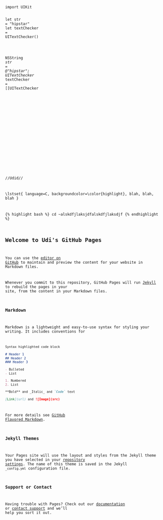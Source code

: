 <!doctype html>
<html lang="en-US">
<head>
  <meta charset="utf-8"/>
  <meta http-equiv="X-UA-Compatible" content="IE=edge,chrome=1"/>
  <link rel="stylesheet" type="text/css" href="http://nshipster.com/css/screen.css"/>
  <meta property="nshipster:hide-single-lang" content="swift,objective-c"/>
  <script src="https://ajax.googleapis.com/ajax/libs/jquery/3.1.1/jquery.min.js"></script>
</head>

<body itemscope itemtype="http://schema.org/WebPage">

<div class="highlight"><pre><code class="language-swift" data-lang="swift"><span class="k">import</span> <span class="n">UIKit</span>

<span class="k">let</span> <span class="n">str</span> <span class="o">=</span> <span class="s">&quot;hipstar&quot;</span>
<span class="k">let</span> <span class="n">textChecker</span> <span class="o">=</span> <span class="bp">UITextChecker</span><span class="p">()</span>


</code></pre></div><div class="highlight"><pre><code class="language-objective-c" data-lang="objective-c"><span class="bp">NSString</span> <span class="o">*</span><span class="n">str</span> <span class="o">=</span> <span class="s">@&quot;hipstar&quot;</span><span class="p">;</span>
<span class="bp">UITextChecker</span> <span class="o">*</span><span class="n">textChecker</span> <span class="o">=</span> <span class="p">[[</span><span class="bp">UITextChecker</span> 

  </div>

  <script>
    if (window.navigator && window.navigator.loadPurpose === "preview") {
      window.location.href = "http://nshipster.com/topsites_preview.html";
    }
  </script>

  <script async>
    var Swiftype = window.Swiftype || {};
    (function() {
      Swiftype.key = 'Q5jNBiR8qVs5xE5dNect';
      var script = document.createElement('script');
      script.type = 'text/javascript';
      script.async = true;
      var entry = document.getElementsByTagName('script')[0];
      document.getElementsByTagName('script')[0].parentNode.insertBefore(script, entry);
    }());
  </script>

  <script>
    (function(i,s,o,g,r,a,m){i['GoogleAnalyticsObject']=r;i[r]=i[r]||function(){
    (i[r].q=i[r].q||[]).push(arguments)},i[r].l=1*new Date();a=s.createElement(o),
    m=s.getElementsByTagName(o)[0];a.async=1;a.src=g;m.parentNode.insertBefore(a,m)
    });
  </script>

<script>

$(document).ready(function() {
  var group = [];
  $('.highlight').each(function() {
      group.push($(this));

      if(!$(this).next().hasClass('highlight')) {
        var container = $('<div class="highlight-group"></div>');
        container.insertBefore(group[0]);

        for (i in group) {
            group[i].appendTo(container);
        }

        group = [];
      }
  });
  
  var hiddenSingleLanguages = $("meta[property='nshipster:hide-single-lang']").attr('content').split(',');
  
  $('.highlight-group').each(function() {
    var languages = [];
    $(this).find($("code")).each(function() {
      languages.push($(this).data('lang'));
    });

    if ((languages.length == 1) && (hiddenSingleLanguages.indexOf(languages[0].toLowerCase()) != -1)) {
        return;
    }
    
    $(this).children('.highlight:not(:first-child)').hide();

    var span = $('<span class="language-toggle"></span>');
    for (i in languages) {
      var language = languages[i];
      var a = $('<a data-lang="' + language + '">' + language.toProperCase() + '</a>');
      if (i == 0) {
        a.addClass('active');
      }
      span.append(a);
    }

    $(this).prepend(span);
  });


  var showAllWithLanguage = function(lang) {
    $('a[data-lang=' + lang + ']').each( function() {
      $(this).siblings('a').removeClass('active');
      $(this).addClass('active');
      $(this).parent().siblings('.highlight').each(function() {
        if ($(this).find('code').data('lang') === lang) {
          $(this).show();
        } else {
          $(this).hide()
        }
      });
    });
  };

  $('a[data-lang]').on('click', function() {
    var lang = $(this).data('lang');
    showAllWithLanguage(lang);
  });
  
});

String.prototype.toProperCase = function() {
  switch (this.toLowerCase()) {
    case 'json': return 'JSON';
    case 'javascript': return 'JavaScript';
    default: return this.replace(/\b\w+/g, function(txt) { return txt.charAt(0).toUpperCase() + txt.substr(1).toLowerCase(); })
  }
};

// Zepto.cookie plugin
// 
// Copyright (c) 2010, 2012 
// @author Klaus Hartl (stilbuero.de)
// @author Daniel Lacy (daniellacy.com)
// 
// Dual licensed under the MIT and GPL licenses:
// http://www.opensource.org/licenses/mit-license.php
// http://www.gnu.org/licenses/gpl.html
;(function($){
    $.extend($.fn, {
cookie : function (key, value, options) {
var days, time, result, decode
// A key and value were given. Set cookie.
if (arguments.length > 1 && String(value) !== "[object Object]") {
// Enforce object
                options = $.extend({}, options)
if (value === null || value === undefined) options.expires = -1
if (typeof options.expires === 'number') {
                    days = (options.expires * 24 * 60 * 60 * 1000)
                    time = options.expires = new Date()
                    time.setTime(time.getTime() + days)
                }
                value = String(value)
return (document.cookie = [
                    encodeURIComponent(key), '=',
                    options.raw ? value : encodeURIComponent(value),
                    options.expires ? '; expires=' + options.expires.toUTCString() : '',
                    options.path ? '; path=' + options.path : '',
                    options.domain ? '; domain=' + options.domain : '',
                    options.secure ? '; secure' : ''
                ].join(''))
            }
// Key and possibly options given, get cookie
            options = value || {}
            decode = options.raw ? function (s) { return s } : decodeURIComponent
return (result = new RegExp('(?:^|; )' + encodeURIComponent(key) + '=([^;]*)').exec(document.cookie)) ? decode(result[1]) : null
        }
    })
})
</script>


<script>
/* Zepto v1.1.6 - zepto event ajax form ie - zeptojs.com/license */
var Zepto=function(){function L(t){return null==t?String(t):j[S.call(t)]||"object"}function Z(t){return"function"==L(t)}function _(t){return null!=t&&t==t.window}function $(t){return null!=t&&t.nodeType==t.DOCUMENT_NODE}function D(t){return"object"==L(t)}function M(t){return D(t)&&!_(t)&&Object.getPrototypeOf(t)==Object.prototype}function R(t){return"number"==typeof t.length}function k(t){return s.call(t,function(t){return null!=t})}function z(t){return t.length>0?n.fn.concat.apply([],t):t}function F(t){return t.replace(/::/g,"/").replace(/([A-Z]+)([A-Z][a-z])/g,"$1_$2").replace(/([a-z\d])([A-Z])/g,"$1_$2").replace(/_/g,"-").toLowerCase()}function q(t){return t in f?f[t]:f[t]=new RegExp("(^|\\s)"+t+"(\\s|$)")}function H(t,e){return"number"!=typeof e||c[F(t)]?e:e+"px"}function I(t){var e,n;return u[t]||(e=a.createElement(t),a.body.appendChild(e),n=getComputedStyle(e,"").getPropertyValue("display"),e.parentNode.removeChild(e),"none"==n&&(n="block"),u[t]=n),u[t]}function V(t){return"children"in t?o.call(t.children):n.map(t.childNodes,function(t){return 1==t.nodeType?t:void 0})}function B(n,i,r){for(e in i)r&&(M(i[e])||A(i[e]))?(M(i[e])&&!M(n[e])&&(n[e]={}),A(i[e])&&!A(n[e])&&(n[e]=[]),B(n[e],i[e],r)):i[e]!==t&&(n[e]=i[e])}function U(t,e){return null==e?n(t):n(t).filter(e)}function J(t,e,n,i){return Z(e)?e.call(t,n,i):e}function X(t,e,n){null==n?t.removeAttribute(e):t.setAttribute(e,n)}function W(e,n){var i=e.className||"",r=i&&i.baseVal!==t;return n===t?r?i.baseVal:i:void(r?i.baseVal=n:e.className=n)}function Y(t){try{return t?"true"==t||("false"==t?!1:"null"==t?null:+t+""==t?+t:/^[\[\{]/.test(t)?n.parseJSON(t):t):t}catch(e){return t}}function G(t,e){e(t);for(var n=0,i=t.childNodes.length;i>n;n++)G(t.childNodes[n],e)}var t,e,n,i,C,N,r=[],o=r.slice,s=r.filter,a=window.document,u={},f={},c={"column-count":1,columns:1,"font-weight":1,"line-height":1,opacity:1,"z-index":1,zoom:1},l=/^\s*<(\w+|!)[^>]*>/,h=/^<(\w+)\s*\/?>(?:<\/\1>|)$/,p=/<(?!area|br|col|embed|hr|img|input|link|meta|param)(([\w:]+)[^>]*)\/>/gi,d=/^(?:body|html)$/i,m=/([A-Z])/g,g=["val","css","html","text","data","width","height","offset"],v=["after","prepend","before","append"],y=a.createElement("table"),x=a.createElement("tr"),b={tr:a.createElement("tbody"),tbody:y,thead:y,tfoot:y,td:x,th:x,"*":a.createElement("div")},w=/complete|loaded|interactive/,E=/^[\w-]*$/,j={},S=j.toString,T={},O=a.createElement("div"),P={tabindex:"tabIndex",readonly:"readOnly","for":"htmlFor","class":"className",maxlength:"maxLength",cellspacing:"cellSpacing",cellpadding:"cellPadding",rowspan:"rowSpan",colspan:"colSpan",usemap:"useMap",frameborder:"frameBorder",contenteditable:"contentEditable"},A=Array.isArray||function(t){return t instanceof Array};return T.matches=function(t,e){if(!e||!t||1!==t.nodeType)return!1;var n=t.webkitMatchesSelector||t.mozMatchesSelector||t.oMatchesSelector||t.matchesSelector;if(n)return n.call(t,e);var i,r=t.parentNode,o=!r;return o&&(r=O).appendChild(t),i=~T.qsa(r,e).indexOf(t),o&&O.removeChild(t),i},C=function(t){return t.replace(/-+(.)?/g,function(t,e){return e?e.toUpperCase():""})},N=function(t){return s.call(t,function(e,n){return t.indexOf(e)==n})},T.fragment=function(e,i,r){var s,u,f;return h.test(e)&&(s=n(a.createElement(RegExp.$1))),s||(e.replace&&(e=e.replace(p,"<$1></$2>")),i===t&&(i=l.test(e)&&RegExp.$1),i in b||(i="*"),f=b[i],f.innerHTML=""+e,s=n.each(o.call(f.childNodes),function(){f.removeChild(this)})),M(r)&&(u=n(s),n.each(r,function(t,e){g.indexOf(t)>-1?u[t](e):u.attr(t,e)})),s},T.Z=function(t,e){return t=t||[],t.__proto__=n.fn,t.selector=e||"",t},T.isZ=function(t){return t instanceof T.Z},T.init=function(e,i){var r;if(!e)return T.Z();if("string"==typeof e)if(e=e.trim(),"<"==e[0]&&l.test(e))r=T.fragment(e,RegExp.$1,i),e=null;else{if(i!==t)return n(i).find(e);r=T.qsa(a,e)}else{if(Z(e))return n(a).ready(e);if(T.isZ(e))return e;if(A(e))r=k(e);else if(D(e))r=[e],e=null;else if(l.test(e))r=T.fragment(e.trim(),RegExp.$1,i),e=null;else{if(i!==t)return n(i).find(e);r=T.qsa(a,e)}}return T.Z(r,e)},n=function(t,e){return T.init(t,e)},n.extend=function(t){var e,n=o.call(arguments,1);return"boolean"==typeof t&&(e=t,t=n.shift()),n.forEach(function(n){B(t,n,e)}),t},T.qsa=function(t,e){var n,i="#"==e[0],r=!i&&"."==e[0],s=i||r?e.slice(1):e,a=E.test(s);return $(t)&&a&&i?(n=t.getElementById(s))?[n]:[]:1!==t.nodeType&&9!==t.nodeType?[]:o.call(a&&!i?r?t.getElementsByClassName(s):t.getElementsByTagName(e):t.querySelectorAll(e))},n.contains=a.documentElement.contains?function(t,e){return t!==e&&t.contains(e)}:function(t,e){for(;e&&(e=e.parentNode);)if(e===t)return!0;return!1},n.type=L,n.isFunction=Z,n.isWindow=_,n.isArray=A,n.isPlainObject=M,n.isEmptyObject=function(t){var e;for(e in t)return!1;return!0},n.inArray=function(t,e,n){return r.indexOf.call(e,t,n)},n.camelCase=C,n.trim=function(t){return null==t?"":String.prototype.trim.call(t)},n.uuid=0,n.support={},n.expr={},n.map=function(t,e){var n,r,o,i=[];if(R(t))for(r=0;r<t.length;r++)n=e(t[r],r),null!=n&&i.push(n);else for(o in t)n=e(t[o],o),null!=n&&i.push(n);return z(i)},n.each=function(t,e){var n,i;if(R(t)){for(n=0;n<t.length;n++)if(e.call(t[n],n,t[n])===!1)return t}else for(i in t)if(e.call(t[i],i,t[i])===!1)return t;return t},n.grep=function(t,e){return s.call(t,e)},window.JSON&&(n.parseJSON=JSON.parse),n.each("Boolean Number String Function Array Date RegExp Object Error".split(" "),function(t,e){j["[object "+e+"]"]=e.toLowerCase()}),n.fn={forEach:r.forEach,reduce:r.reduce,push:r.push,sort:r.sort,indexOf:r.indexOf,concat:r.concat,map:function(t){return n(n.map(this,function(e,n){return t.call(e,n,e)}))},slice:function(){return n(o.apply(this,arguments))},ready:function(t){return w.test(a.readyState)&&a.body?t(n):a.addEventListener("DOMContentLoaded",function(){t(n)},!1),this},get:function(e){return e===t?o.call(this):this[e>=0?e:e+this.length]},toArray:function(){return this.get()},size:function(){return this.length},remove:function(){return this.each(function(){null!=this.parentNode&&this.parentNode.removeChild(this)})},each:function(t){return r.every.call(this,function(e,n){return t.call(e,n,e)!==!1}),this},filter:function(t){return Z(t)?this.not(this.not(t)):n(s.call(this,function(e){return T.matches(e,t)}))},add:function(t,e){return n(N(this.concat(n(t,e))))},is:function(t){return this.length>0&&T.matches(this[0],t)},not:function(e){var i=[];if(Z(e)&&e.call!==t)this.each(function(t){e.call(this,t)||i.push(this)});else{var r="string"==typeof e?this.filter(e):R(e)&&Z(e.item)?o.call(e):n(e);this.forEach(function(t){r.indexOf(t)<0&&i.push(t)})}return n(i)},has:function(t){return this.filter(function(){return D(t)?n.contains(this,t):n(this).find(t).size()})},eq:function(t){return-1===t?this.slice(t):this.slice(t,+t+1)},first:function(){var t=this[0];return t&&!D(t)?t:n(t)},last:function(){var t=this[this.length-1];return t&&!D(t)?t:n(t)},find:function(t){var e,i=this;return e=t?"object"==typeof t?n(t).filter(function(){var t=this;return r.some.call(i,function(e){return n.contains(e,t)})}):1==this.length?n(T.qsa(this[0],t)):this.map(function(){return T.qsa(this,t)}):n()},closest:function(t,e){var i=this[0],r=!1;for("object"==typeof t&&(r=n(t));i&&!(r?r.indexOf(i)>=0:T.matches(i,t));)i=i!==e&&!$(i)&&i.parentNode;return n(i)},parents:function(t){for(var e=[],i=this;i.length>0;)i=n.map(i,function(t){return(t=t.parentNode)&&!$(t)&&e.indexOf(t)<0?(e.push(t),t):void 0});return U(e,t)},parent:function(t){return U(N(this.pluck("parentNode")),t)},children:function(t){return U(this.map(function(){return V(this)}),t)},contents:function(){return this.map(function(){return o.call(this.childNodes)})},siblings:function(t){return U(this.map(function(t,e){return s.call(V(e.parentNode),function(t){return t!==e})}),t)},empty:function(){return this.each(function(){this.innerHTML=""})},pluck:function(t){return n.map(this,function(e){return e[t]})},show:function(){return this.each(function(){"none"==this.style.display&&(this.style.display=""),"none"==getComputedStyle(this,"").getPropertyValue("display")&&(this.style.display=I(this.nodeName))})},replaceWith:function(t){return this.before(t).remove()},wrap:function(t){var e=Z(t);if(this[0]&&!e)var i=n(t).get(0),r=i.parentNode||this.length>1;return this.each(function(o){n(this).wrapAll(e?t.call(this,o):r?i.cloneNode(!0):i)})},wrapAll:function(t){if(this[0]){n(this[0]).before(t=n(t));for(var e;(e=t.children()).length;)t=e.first();n(t).append(this)}return this},wrapInner:function(t){var e=Z(t);return this.each(function(i){var r=n(this),o=r.contents(),s=e?t.call(this,i):t;o.length?o.wrapAll(s):r.append(s)})},unwrap:function(){return this.parent().each(function(){n(this).replaceWith(n(this).children())}),this},clone:function(){return this.map(function(){return this.cloneNode(!0)})},hide:function(){return this.css("display","none")},toggle:function(e){return this.each(function(){var i=n(this);(e===t?"none"==i.css("display"):e)?i.show():i.hide()})},prev:function(t){return n(this.pluck("previousElementSibling")).filter(t||"*")},next:function(t){return n(this.pluck("nextElementSibling")).filter(t||"*")},html:function(t){return 0 in arguments?this.each(function(e){var i=this.innerHTML;n(this).empty().append(J(this,t,e,i))}):0 in this?this[0].innerHTML:null},text:function(t){return 0 in arguments?this.each(function(e){var n=J(this,t,e,this.textContent);this.textContent=null==n?"":""+n}):0 in this?this[0].textContent:null},attr:function(n,i){var r;return"string"!=typeof n||1 in arguments?this.each(function(t){if(1===this.nodeType)if(D(n))for(e in n)X(this,e,n[e]);else X(this,n,J(this,i,t,this.getAttribute(n)))}):this.length&&1===this[0].nodeType?!(r=this[0].getAttribute(n))&&n in this[0]?this[0][n]:r:t},removeAttr:function(t){return this.each(function(){1===this.nodeType&&t.split(" ").forEach(function(t){X(this,t)},this)})},prop:function(t,e){return t=P[t]||t,1 in arguments?this.each(function(n){this[t]=J(this,e,n,this[t])}):this[0]&&this[0][t]},data:function(e,n){var i="data-"+e.replace(m,"-$1").toLowerCase(),r=1 in arguments?this.attr(i,n):this.attr(i);return null!==r?Y(r):t},val:function(t){return 0 in arguments?this.each(function(e){this.value=J(this,t,e,this.value)}):this[0]&&(this[0].multiple?n(this[0]).find("option").filter(function(){return this.selected}).pluck("value"):this[0].value)},offset:function(t){if(t)return this.each(function(e){var i=n(this),r=J(this,t,e,i.offset()),o=i.offsetParent().offset(),s={top:r.top-o.top,left:r.left-o.left};"static"==i.css("position")&&(s.position="relative"),i.css(s)});if(!this.length)return null;var e=this[0].getBoundingClientRect();return{left:e.left+window.pageXOffset,top:e.top+window.pageYOffset,width:Math.round(e.width),height:Math.round(e.height)}},css:function(t,i){if(arguments.length<2){var r,o=this[0];if(!o)return;if(r=getComputedStyle(o,""),"string"==typeof t)return o.style[C(t)]||r.getPropertyValue(t);if(A(t)){var s={};return n.each(t,function(t,e){s[e]=o.style[C(e)]||r.getPropertyValue(e)}),s}}var a="";if("string"==L(t))i||0===i?a=F(t)+":"+H(t,i):this.each(function(){this.style.removeProperty(F(t))});else for(e in t)t[e]||0===t[e]?a+=F(e)+":"+H(e,t[e])+";":this.each(function(){this.style.removeProperty(F(e))});return this.each(function(){this.style.cssText+=";"+a})},index:function(t){return t?this.indexOf(n(t)[0]):this.parent().children().indexOf(this[0])},hasClass:function(t){return t?r.some.call(this,function(t){return this.test(W(t))},q(t)):!1},addClass:function(t){return t?this.each(function(e){if("className"in this){i=[];var r=W(this),o=J(this,t,e,r);o.split(/\s+/g).forEach(function(t){n(this).hasClass(t)||i.push(t)},this),i.length&&W(this,r+(r?" ":"")+i.join(" "))}}):this},removeClass:function(e){return this.each(function(n){if("className"in this){if(e===t)return W(this,"");i=W(this),J(this,e,n,i).split(/\s+/g).forEach(function(t){i=i.replace(q(t)," ")}),W(this,i.trim())}})},toggleClass:function(e,i){return e?this.each(function(r){var o=n(this),s=J(this,e,r,W(this));s.split(/\s+/g).forEach(function(e){(i===t?!o.hasClass(e):i)?o.addClass(e):o.removeClass(e)})}):this},scrollTop:function(e){if(this.length){var n="scrollTop"in this[0];return e===t?n?this[0].scrollTop:this[0].pageYOffset:this.each(n?function(){this.scrollTop=e}:function(){this.scrollTo(this.scrollX,e)})}},scrollLeft:function(e){if(this.length){var n="scrollLeft"in this[0];return e===t?n?this[0].scrollLeft:this[0].pageXOffset:this.each(n?function(){this.scrollLeft=e}:function(){this.scrollTo(e,this.scrollY)})}},position:function(){if(this.length){var t=this[0],e=this.offsetParent(),i=this.offset(),r=d.test(e[0].nodeName)?{top:0,left:0}:e.offset();return i.top-=parseFloat(n(t).css("margin-top"))||0,i.left-=parseFloat(n(t).css("margin-left"))||0,r.top+=parseFloat(n(e[0]).css("border-top-width"))||0,r.left+=parseFloat(n(e[0]).css("border-left-width"))||0,{top:i.top-r.top,left:i.left-r.left}}},offsetParent:function(){return this.map(function(){for(var t=this.offsetParent||a.body;t&&!d.test(t.nodeName)&&"static"==n(t).css("position");)t=t.offsetParent;return t})}},n.fn.detach=n.fn.remove,["width","height"].forEach(function(e){var i=e.replace(/./,function(t){return t[0].toUpperCase()});n.fn[e]=function(r){var o,s=this[0];return r===t?_(s)?s["inner"+i]:$(s)?s.documentElement["scroll"+i]:(o=this.offset())&&o[e]:this.each(function(t){s=n(this),s.css(e,J(this,r,t,s[e]()))})}}),v.forEach(function(t,e){var i=e%2;n.fn[t]=function(){var t,o,r=n.map(arguments,function(e){return t=L(e),"object"==t||"array"==t||null==e?e:T.fragment(e)}),s=this.length>1;return r.length<1?this:this.each(function(t,u){o=i?u:u.parentNode,u=0==e?u.nextSibling:1==e?u.firstChild:2==e?u:null;var f=n.contains(a.documentElement,o);r.forEach(function(t){if(s)t=t.cloneNode(!0);else if(!o)return n(t).remove();o.insertBefore(t,u),f&&G(t,function(t){null==t.nodeName||"SCRIPT"!==t.nodeName.toUpperCase()||t.type&&"text/javascript"!==t.type||t.src||window.eval.call(window,t.innerHTML)})})})},n.fn[i?t+"To":"insert"+(e?"Before":"After")]=function(e){return n(e)[t](this),this}}),T.Z.prototype=n.fn,T.uniq=N,T.deserializeValue=Y,n.zepto=T,n}();window.Zepto=Zepto,void 0===window.$&&(window.$=Zepto),function(t){function l(t){return t._zid||(t._zid=e++)}function h(t,e,n,i){if(e=p(e),e.ns)var r=d(e.ns);return(s[l(t)]||[]).filter(function(t){return!(!t||e.e&&t.e!=e.e||e.ns&&!r.test(t.ns)||n&&l(t.fn)!==l(n)||i&&t.sel!=i)})}function p(t){var e=(""+t).split(".");return{e:e[0],ns:e.slice(1).sort().join(" ")}}function d(t){return new RegExp("(?:^| )"+t.replace(" "," .* ?")+"(?: |$)")}function m(t,e){return t.del&&!u&&t.e in f||!!e}function g(t){return c[t]||u&&f[t]||t}function v(e,i,r,o,a,u,f){var h=l(e),d=s[h]||(s[h]=[]);i.split(/\s/).forEach(function(i){if("ready"==i)return t(document).ready(r);var s=p(i);s.fn=r,s.sel=a,s.e in c&&(r=function(e){var n=e.relatedTarget;return!n||n!==this&&!t.contains(this,n)?s.fn.apply(this,arguments):void 0}),s.del=u;var l=u||r;s.proxy=function(t){if(t=j(t),!t.isImmediatePropagationStopped()){t.data=o;var i=l.apply(e,t._args==n?[t]:[t].concat(t._args));return i===!1&&(t.preventDefault(),t.stopPropagation()),i}},s.i=d.length,d.push(s),"addEventListener"in e&&e.addEventListener(g(s.e),s.proxy,m(s,f))})}function y(t,e,n,i,r){var o=l(t);(e||"").split(/\s/).forEach(function(e){h(t,e,n,i).forEach(function(e){delete s[o][e.i],"removeEventListener"in t&&t.removeEventListener(g(e.e),e.proxy,m(e,r))})})}function j(e,i){return(i||!e.isDefaultPrevented)&&(i||(i=e),t.each(E,function(t,n){var r=i[t];e[t]=function(){return this[n]=x,r&&r.apply(i,arguments)},e[n]=b}),(i.defaultPrevented!==n?i.defaultPrevented:"returnValue"in i?i.returnValue===!1:i.getPreventDefault&&i.getPreventDefault())&&(e.isDefaultPrevented=x)),e}function S(t){var e,i={originalEvent:t};for(e in t)w.test(e)||t[e]===n||(i[e]=t[e]);return j(i,t)}var n,e=1,i=Array.prototype.slice,r=t.isFunction,o=function(t){return"string"==typeof t},s={},a={},u="onfocusin"in window,f={focus:"focusin",blur:"focusout"},c={mouseenter:"mouseover",mouseleave:"mouseout"};a.click=a.mousedown=a.mouseup=a.mousemove="MouseEvents",t.event={add:v,remove:y},t.proxy=function(e,n){var s=2 in arguments&&i.call(arguments,2);if(r(e)){var a=function(){return e.apply(n,s?s.concat(i.call(arguments)):arguments)};return a._zid=l(e),a}if(o(n))return s?(s.unshift(e[n],e),t.proxy.apply(null,s)):t.proxy(e[n],e);throw new TypeError("expected function")},t.fn.bind=function(t,e,n){return this.on(t,e,n)},t.fn.unbind=function(t,e){return this.off(t,e)},t.fn.one=function(t,e,n,i){return this.on(t,e,n,i,1)};var x=function(){return!0},b=function(){return!1},w=/^([A-Z]|returnValue$|layer[XY]$)/,E={preventDefault:"isDefaultPrevented",stopImmediatePropagation:"isImmediatePropagationStopped",stopPropagation:"isPropagationStopped"};t.fn.delegate=function(t,e,n){return this.on(e,t,n)},t.fn.undelegate=function(t,e,n){return this.off(e,t,n)},t.fn.live=function(e,n){return t(document.body).delegate(this.selector,e,n),this},t.fn.die=function(e,n){return t(document.body).undelegate(this.selector,e,n),this},t.fn.on=function(e,s,a,u,f){var c,l,h=this;return e&&!o(e)?(t.each(e,function(t,e){h.on(t,s,a,e,f)}),h):(o(s)||r(u)||u===!1||(u=a,a=s,s=n),(r(a)||a===!1)&&(u=a,a=n),u===!1&&(u=b),h.each(function(n,r){f&&(c=function(t){return y(r,t.type,u),u.apply(this,arguments)}),s&&(l=function(e){var n,o=t(e.target).closest(s,r).get(0);return o&&o!==r?(n=t.extend(S(e),{currentTarget:o,liveFired:r}),(c||u).apply(o,[n].concat(i.call(arguments,1)))):void 0}),v(r,e,u,a,s,l||c)}))},t.fn.off=function(e,i,s){var a=this;return e&&!o(e)?(t.each(e,function(t,e){a.off(t,i,e)}),a):(o(i)||r(s)||s===!1||(s=i,i=n),s===!1&&(s=b),a.each(function(){y(this,e,s,i)}))},t.fn.trigger=function(e,n){return e=o(e)||t.isPlainObject(e)?t.Event(e):j(e),e._args=n,this.each(function(){e.type in f&&"function"==typeof this[e.type]?this[e.type]():"dispatchEvent"in this?this.dispatchEvent(e):t(this).triggerHandler(e,n)})},t.fn.triggerHandler=function(e,n){var i,r;return this.each(function(s,a){i=S(o(e)?t.Event(e):e),i._args=n,i.target=a,t.each(h(a,e.type||e),function(t,e){return r=e.proxy(i),i.isImmediatePropagationStopped()?!1:void 0})}),r},"focusin focusout focus blur load resize scroll unload click dblclick mousedown mouseup mousemove mouseover mouseout mouseenter mouseleave change select keydown keypress keyup error".split(" ").forEach(function(e){t.fn[e]=function(t){return 0 in arguments?this.bind(e,t):this.trigger(e)}}),t.Event=function(t,e){o(t)||(e=t,t=e.type);var n=document.createEvent(a[t]||"Events"),i=!0;if(e)for(var r in e)"bubbles"==r?i=!!e[r]:n[r]=e[r];return n.initEvent(t,i,!0),j(n)}}(Zepto),function(t){function h(e,n,i){var r=t.Event(n);return t(e).trigger(r,i),!r.isDefaultPrevented()}function p(t,e,i,r){return t.global?h(e||n,i,r):void 0}function d(e){e.global&&0===t.active++&&p(e,null,"ajaxStart")}function m(e){e.global&&!--t.active&&p(e,null,"ajaxStop")}function g(t,e){var n=e.context;return e.beforeSend.call(n,t,e)===!1||p(e,n,"ajaxBeforeSend",[t,e])===!1?!1:void p(e,n,"ajaxSend",[t,e])}function v(t,e,n,i){var r=n.context,o="success";n.success.call(r,t,o,e),i&&i.resolveWith(r,[t,o,e]),p(n,r,"ajaxSuccess",[e,n,t]),x(o,e,n)}function y(t,e,n,i,r){var o=i.context;i.error.call(o,n,e,t),r&&r.rejectWith(o,[n,e,t]),p(i,o,"ajaxError",[n,i,t||e]),x(e,n,i)}function x(t,e,n){var i=n.context;n.complete.call(i,e,t),p(n,i,"ajaxComplete",[e,n]),m(n)}function b(){}function w(t){return t&&(t=t.split(";",2)[0]),t&&(t==f?"html":t==u?"json":s.test(t)?"script":a.test(t)&&"xml")||"text"}function E(t,e){return""==e?t:(t+"&"+e).replace(/[&?]{1,2}/,"?")}function j(e){e.processData&&e.data&&"string"!=t.type(e.data)&&(e.data=t.param(e.data,e.traditional)),!e.data||e.type&&"GET"!=e.type.toUpperCase()||(e.url=E(e.url,e.data),e.data=void 0)}function S(e,n,i,r){return t.isFunction(n)&&(r=i,i=n,n=void 0),t.isFunction(i)||(r=i,i=void 0),{url:e,data:n,success:i,dataType:r}}function C(e,n,i,r){var o,s=t.isArray(n),a=t.isPlainObject(n);t.each(n,function(n,u){o=t.type(u),r&&(n=i?r:r+"["+(a||"object"==o||"array"==o?n:"")+"]"),!r&&s?e.add(u.name,u.value):"array"==o||!i&&"object"==o?C(e,u,i,n):e.add(n,u)})}var i,r,e=0,n=window.document,o=/<script\b[^<]*(?:(?!<\/script>)<[^<]*)*<\/script>/gi,s=/^(?:text|application)\/javascript/i,a=/^(?:text|application)\/xml/i,u="application/json",f="text/html",c=/^\s*$/,l=n.createElement("a");l.href=window.location.href,t.active=0,t.ajaxJSONP=function(i,r){if(!("type"in i))return t.ajax(i);var f,h,o=i.jsonpCallback,s=(t.isFunction(o)?o():o)||"jsonp"+ ++e,a=n.createElement("script"),u=window[s],c=function(e){t(a).triggerHandler("error",e||"abort")},l={abort:c};return r&&r.promise(l),t(a).on("load error",function(e,n){clearTimeout(h),t(a).off().remove(),"error"!=e.type&&f?v(f[0],l,i,r):y(null,n||"error",l,i,r),window[s]=u,f&&t.isFunction(u)&&u(f[0]),u=f=void 0}),g(l,i)===!1?(c("abort"),l):(window[s]=function(){f=arguments},a.src=i.url.replace(/\?(.+)=\?/,"?$1="+s),n.head.appendChild(a),i.timeout>0&&(h=setTimeout(function(){c("timeout")},i.timeout)),l)},t.ajaxSettings={type:"GET",beforeSend:b,success:b,error:b,complete:b,context:null,global:!0,xhr:function(){return new window.XMLHttpRequest},accepts:{script:"text/javascript, application/javascript, application/x-javascript",json:u,xml:"application/xml, text/xml",html:f,text:"text/plain"},crossDomain:!1,timeout:0,processData:!0,cache:!0},t.ajax=function(e){var a,o=t.extend({},e||{}),s=t.Deferred&&t.Deferred();for(i in t.ajaxSettings)void 0===o[i]&&(o[i]=t.ajaxSettings[i]);d(o),o.crossDomain||(a=n.createElement("a"),a.href=o.url,a.href=a.href,o.crossDomain=l.protocol+"//"+l.host!=a.protocol+"//"+a.host),o.url||(o.url=window.location.toString()),j(o);var u=o.dataType,f=/\?.+=\?/.test(o.url);if(f&&(u="jsonp"),o.cache!==!1&&(e&&e.cache===!0||"script"!=u&&"jsonp"!=u)||(o.url=E(o.url,"_="+Date.now())),"jsonp"==u)return f||(o.url=E(o.url,o.jsonp?o.jsonp+"=?":o.jsonp===!1?"":"callback=?")),t.ajaxJSONP(o,s);var C,h=o.accepts[u],p={},m=function(t,e){p[t.toLowerCase()]=[t,e]},x=/^([\w-]+:)\/\//.test(o.url)?RegExp.$1:window.location.protocol,S=o.xhr(),T=S.setRequestHeader;if(s&&s.promise(S),o.crossDomain||m("X-Requested-With","XMLHttpRequest"),m("Accept",h||"*/*"),(h=o.mimeType||h)&&(h.indexOf(",")>-1&&(h=h.split(",",2)[0]),S.overrideMimeType&&S.overrideMimeType(h)),(o.contentType||o.contentType!==!1&&o.data&&"GET"!=o.type.toUpperCase())&&m("Content-Type",o.contentType||"application/x-www-form-urlencoded"),o.headers)for(r in o.headers)m(r,o.headers[r]);if(S.setRequestHeader=m,S.onreadystatechange=function(){if(4==S.readyState){S.onreadystatechange=b,clearTimeout(C);var e,n=!1;if(S.status>=200&&S.status<300||304==S.status||0==S.status&&"file:"==x){u=u||w(o.mimeType||S.getResponseHeader("content-type")),e=S.responseText;try{"script"==u?(1,eval)(e):"xml"==u?e=S.responseXML:"json"==u&&(e=c.test(e)?null:t.parseJSON(e))}catch(i){n=i}n?y(n,"parsererror",S,o,s):v(e,S,o,s)}else y(S.statusText||null,S.status?"error":"abort",S,o,s)}},g(S,o)===!1)return S.abort(),y(null,"abort",S,o,s),S;if(o.xhrFields)for(r in o.xhrFields)S[r]=o.xhrFields[r];var N="async"in o?o.async:!0;S.open(o.type,o.url,N,o.username,o.password);for(r in p)T.apply(S,p[r]);return o.timeout>0&&(C=setTimeout(function(){S.onreadystatechange=b,S.abort(),y(null,"timeout",S,o,s)},o.timeout)),S.send(o.data?o.data:null),S},t.get=function(){return t.ajax(S.apply(null,arguments))},t.post=function(){var e=S.apply(null,arguments);return e.type="POST",t.ajax(e)},t.getJSON=function(){var e=S.apply(null,arguments);return e.dataType="json",t.ajax(e)},t.fn.load=function(e,n,i){if(!this.length)return this;var a,r=this,s=e.split(/\s/),u=S(e,n,i),f=u.success;return s.length>1&&(u.url=s[0],a=s[1]),u.success=function(e){r.html(a?t("<div>").html(e.replace(o,"")).find(a):e),f&&f.apply(r,arguments)},t.ajax(u),this};var T=encodeURIComponent;t.param=function(e,n){var i=[];return i.add=function(e,n){t.isFunction(n)&&(n=n()),null==n&&(n=""),this.push(T(e)+"="+T(n))},C(i,e,n),i.join("&").replace(/%20/g,"+")}}(Zepto),function(t){t.fn.serializeArray=function(){var e,n,i=[],r=function(t){return t.forEach?t.forEach(r):void i.push({name:e,value:t})};return this[0]&&t.each(this[0].elements,function(i,o){n=o.type,e=o.name,e&&"fieldset"!=o.nodeName.toLowerCase()&&!o.disabled&&"submit"!=n&&"reset"!=n&&"button"!=n&&"file"!=n&&("radio"!=n&&"checkbox"!=n||o.checked)&&r(t(o).val())}),i},t.fn.serialize=function(){var t=[];return this.serializeArray().forEach(function(e){t.push(encodeURIComponent(e.name)+"="+encodeURIComponent(e.value))}),t.join("&")},t.fn.submit=function(e){if(0 in arguments)this.bind("submit",e);else if(this.length){var n=t.Event("submit");this.eq(0).trigger(n),n.isDefaultPrevented()||this.get(0).submit()}return this}}(Zepto),function(t){"__proto__"in{}||t.extend(t.zepto,{Z:function(e,n){return e=e||[],t.extend(e,t.fn),e.selector=n||"",e.__Z=!0,e},isZ:function(e){return"array"===t.type(e)&&"__Z"in e}});try{getComputedStyle(void 0)}catch(e){var n=getComputedStyle;window.getComputedStyle=function(t){try{return n(t)}catch(e){return null}}}}(Zepto);

</script>















</body>
</html>





//Udid//

\lstset{ 
language=C, 
backgroundcolor=\color{highlight}, 
blah, blah, blah
}


{% highlight bash %}
cd ~alskdfjlaksjdfalskdfjlaksdjf
{% endhighlight %}




## Welcome to Udi's GitHub Pages

You can use the [editor on GitHub](https://github.com/udidg/docRepo/edit/master/README.md) to maintain and preview the content for your website in Markdown files.

Whenever you commit to this repository, GitHub Pages will run [Jekyll](https://jekyllrb.com/) to rebuild the pages in your site, from the content in your Markdown files.

### Markdown

Markdown is a lightweight and easy-to-use syntax for styling your writing. It includes conventions for

```markdown
Syntax highlighted code block

# Header 1
## Header 2
### Header 3

- Bulleted
- List

1. Numbered
2. List

**Bold** and _Italic_ and `Code` text

[Link](url) and ![Image](src)
```

For more details see [GitHub Flavored Markdown](https://guides.github.com/features/mastering-markdown/).

### Jekyll Themes

Your Pages site will use the layout and styles from the Jekyll theme you have selected in your [repository settings](https://github.com/udidg/docRepo/settings). The name of this theme is saved in the Jekyll `_config.yml` configuration file.

### Support or Contact

Having trouble with Pages? Check out our [documentation](https://help.github.com/categories/github-pages-basics/) or [contact support](https://github.com/contact) and we’ll help you sort it out.
